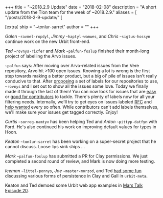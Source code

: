 +++
title = "~2018.2.9 Update"
date = "2018-02-08"
description = "A short update from the Tlon team for the week of ~2018.2.9."
aliases = [ "/posts/2018-2-9-update/" ]

[extra]
ship = "~tonlur-sarret"
author = ""
+++

_Galen_ `~ravmel-ropdyl`, _Jimmy_ `~haptyl-wanwes`, and _Chris_ `~sigtus-hossyn` continue work on the new Urbit front-end.

_Ted_ `~rovnys-ricfer` and _Mark_ `~palfun-foslup` finished their month-long project of labelling the Arvo issues.

`~palfun` says:
After moving over Arvo-related issues from the Vere repository, Arvo hit >100 open issues. Knowing a lot is wrong is the
first step towards making a better product, but a big ol' pile of issues isn't really conducive to that. After
[proposing](https://github.com/urbit/arvo/issues/572) a set of labels for our repositories to use, `~rovnys` and I set
out to show all the issues some love.
Today we finally made it through the last of them! You can now look for issues that are
[easy](https://github.com/urbit/arvo/issues?q=is%3Aissue+is%3Aopen+label%3A%22difficulty+low%22) or [good for
contributors](https://github.com/urbit/arvo/issues?q=is%3Aissue+is%3Aopen+label%3A%22good+contributor+issue%22) to
tackle. There's plenty of labels now for all your filtering needs. Internally, we'll try to get eyes on issues labeled
[RFC](https://github.com/urbit/arvo/issues?q=is%3Aissue+is%3Aopen+label%3A%22request+for+comments%22) and [help
wanted](https://github.com/urbit/arvo/issues?q=is%3Aissue+is%3Aopen+label%3A%22help+wanted%22) every so often.
While contributors can't add labels themselves, we'll make sure your issues get tagged correctly. Enjoy!

_Curtis_ `~sorreg-namtyv` has been helping Ted and _Anton_ `~pittyp-datfyn` with Ford. He's also continued his work on
improving default values for types in Hoon.

_Keaton_ `~tonlur-sarret` has been working on a super-secret project that he cannot discuss. Loose lips sink ships ...

_Mark_ `~palfun-foslup` has submitted a PR for Clay permissions. We just completed a second round of review, and Mark is
now doing more testing.

_Iceman_ `~littel-ponnys`, _Joe_ `~master-morzod`, and Ted [had some
fun](https://fora.urbit.org/posts/~2018.2.9..21.50.49..709f~/) discussing various forms of persistence in Clay and Gall
in `urbit-meta`.

Keaton and Ted demoed some Urbit web app examples in [Mars Talk Episode 20](https://www.youtube.com/watch?v=emWy1Afe4qY).
